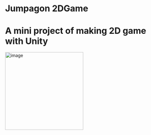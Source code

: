 # Jumpagon 2DGame
# A mini project of making 2D game with Unity

<img width="254" alt="image" src="https://github.com/thientr18/Jumpagon-2DGame-Unity/assets/89118121/874956cd-1898-44e9-984f-5c5ee4c0ddf9">
